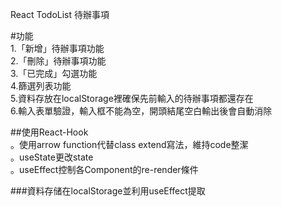 React TodoList 待辦事項  
  
#功能  
1.「新增」待辦事項功能  
2.「刪除」待辦事項功能  
3.「已完成」勾選功能  
4.篩選列表功能  
5.資料存放在localStorage裡確保先前輸入的待辦事項都還存在  
6.輸入表單驗證，輸入框不能為空，開頭結尾空白輸出後會自動消除  

##使用React-Hook  
。使用arrow function代替class extend寫法，維持code整潔  
。useState更改state  
。useEffect控制各Component的re-render條件  

###資料存储在localStorage並利用useEffect提取  


